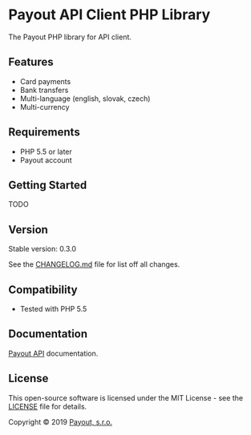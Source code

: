 # Payout API Client PHP Library

The Payout PHP library for API client.

## Features

* Card payments
* Bank transfers
* Multi-language (english, slovak, czech)
* Multi-currency

## Requirements

* PHP 5.5 or later
* Payout account

## Getting Started

TODO

## Version

Stable version: 0.3.0

See the [CHANGELOG.md](CHANGELOG.md) file for list off all changes.

## Compatibility

* Tested with PHP 5.5

## Documentation

[Payout API](https://postman.payout.one/?version=latest) documentation.

## License

This open-source software is licensed under the MIT License - see the [LICENSE](LICENSE) file for details.

Copyright © 2019 [Payout, s.r.o.](https://payout.one/)